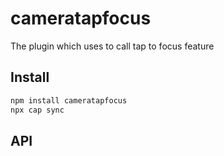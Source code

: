 # cameratapfocus

The plugin which uses to call tap to focus feature

## Install

```bash
npm install cameratapfocus
npx cap sync
```

## API

<docgen-index></docgen-index>

<docgen-api>
<!-- run docgen to generate docs from the source -->
<!-- More info: https://github.com/ionic-team/capacitor-docgen -->
</docgen-api>
